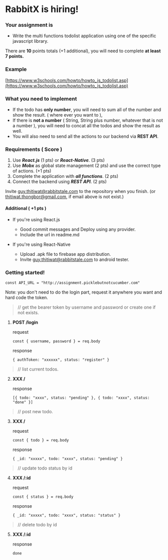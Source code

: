 # RabbitX is hiring!

### Your assignment is

- Write the multi functions todolist application using one of the specific javascript library.

There are **10** points totals (+1 additional), you will need to complete **at least 7 points.**

### Example

[https://www.w3schools.com/howto/howto_js_todolist.asp](https://www.w3schools.com/howto/howto_js_todolist.asp)

### What you need to implement

- If the todo has **only number**, you will need to sum all of the number and show the result. ( where ever you want to ),
- If there is **not a number** ( String, String plus number, whatever that is not a number ), you will need to concat all the todos and show the result as well.
- You will also need to send all the actions to our backend via **REST API**.

### Requirements ( Score )

1. Use **_React.js_** (1 pts) or **_React-Native_**. (3 pts)
2. Use **_Mobx_** as global state management (2 pts) and use the correct type of actions. (+1 pts)
3. Complete the application with **_all functions_**. (2 pts)
4. Connect the backend using **_REST API_**. (2 pts)

Invite guy.thitiwat@rabbitstale.com to the repository when you finish.
(or thitiwat.thongbor@gmail.com, if email above is not exist.)

#### Additional ( +1 pts )

- If you're using React.js

  - Good commit messages and Deploy using any provider.
  - Include the url in readme.md

- If you're using React-Native

  - Upload .apk file to firebase app distribution.
  - Invite guy.thitiwat@rabbitstale.com to android tester.

### Getting started!

`const API_URL = "http://assignment.picklebutnotcucumber.com"`

Note: you don't need to do the login part, request it anywhere you want and hard code the token.

> // get the bearer token by username and password or create one if not exists.

1. **POST /login**

   request

   `const { username, password } = req.body`

   response

   `{ authToken: "xxxxxx", status: "register" }`

> // list current todos.

2. **XXX /**

   response

   `[{ todo: "xxxx", status: "pending" }, { todo: "xxxx", status: "done" }]`

> // post new todo.

3. **XXX /**

   request

   `const { todo } = req.body`

   response

   `{ _id: "xxxxx", todo: "xxxx", status: "pending" }`

> // update todo status by id

4. **XXX /:id**

   request

   `const { status } = req.body`

   response

   `{ _id: "xxxxx", todo: "xxxx", status: "status" }`

> // delete todo by id

5. **XXX /:id**

   response

   `done`
